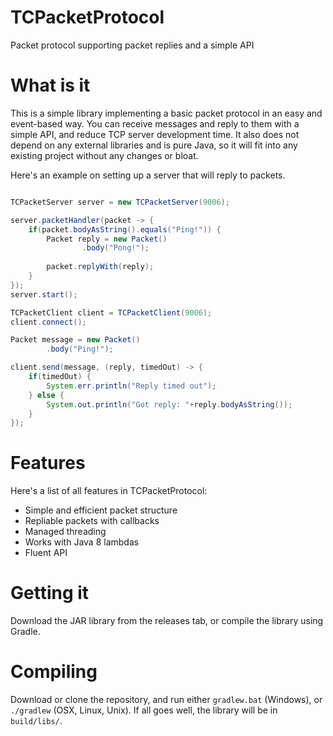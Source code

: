 # TCPacketProtocol
Packet protocol supporting packet replies and a simple API

# What is it
This is a simple library implementing a basic packet protocol in an easy and event-based way.
You can receive messages and reply to them with a simple API, and reduce TCP server development time.
It also does not depend on any external libraries and is pure Java, so it will fit into any existing project without any changes or bloat.

Here's an example on setting up a server that will reply to packets.

```java

TCPacketServer server = new TCPacketServer(9006);

server.packetHandler(packet -> {
	if(packet.bodyAsString().equals("Ping!")) {
		Packet reply = new Packet()
				.body("Pong!");
		
		packet.replyWith(reply);
	}
});
server.start();

TCPacketClient client = TCPacketClient(9006);
client.connect();

Packet message = new Packet()
		.body("Ping!");

client.send(message, (reply, timedOut) -> {
	if(timedOut) {
		System.err.println("Reply timed out");
	} else {
		System.out.println("Got reply: "+reply.bodyAsString());
	}
});
```

# Features
Here's a list of all features in TCPacketProtocol:

 - Simple and efficient packet structure
 - Repliable packets with callbacks
 - Managed threading
 - Works with Java 8 lambdas
 - Fluent API

# Getting it
Download the JAR library from the releases tab, or compile the library using Gradle.

# Compiling
Download or clone the repository, and run either `gradlew.bat` (Windows), or `./gradlew` (OSX, Linux, Unix).
If all goes well, the library will be in `build/libs/`.